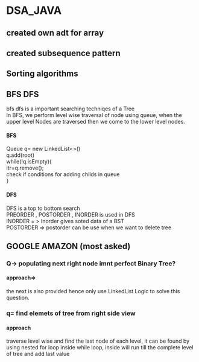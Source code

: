 # DSA_JAVA
## created own adt for array
## created subsequence pattern
## Sorting algorithms

## BFS DFS
bfs dfs is a important searching techniqes of a Tree <br>
In BFS, we perform level wise traversal of node using queue, when the upper level Nodes are traversed then we come to the lower level nodes. <br>

#### BFS
Queue<Tree> q= new LinkedList<>() <br>
q.add(root) <br>
while(!q.isEmpty){ <br>
itr=q.remove(); <br>
check if conditions for adding childs in queue <br>
} <br>

#### DFS
DFS is a top to bottom search <br>
PREORDER , POSTORDER , INORDER is used in  DFS <br>
INORDER = > Inorder gives soted data of a BST <br>
POSTORDER => postorder can be use when we want to delete tree

 

## GOOGLE AMAZON (most asked)
### Q-> populating next right node imnt perfect Binary Tree?
#### approach=>
the next is also provided hence only use LinkedList Logic to solve this question. <br>
### q= find elemets of tree from right side view
#### approach
traverse level wise and find the last node of each level, it can be found by using nested for loop inside while loop, inside will run till the complete level of tree and add last value<br>

